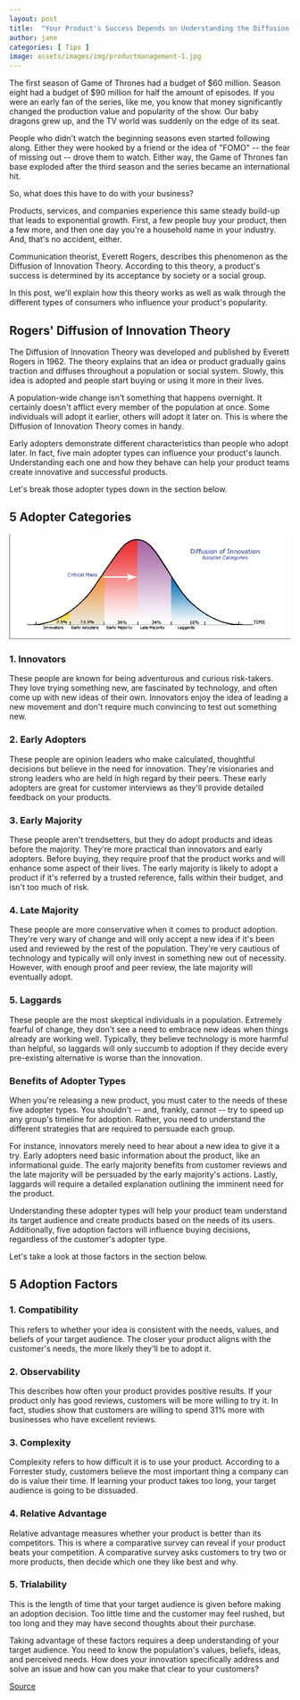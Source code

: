 ```yaml
---
layout: post
title:  "Your Product's Success Depends on Understanding the Diffusion of Innovation Theory"
author: jane
categories: [ Tips ]
image: assets/images/img/productmanagement-1.jpg
---
```

The first season of Game of Thrones had a budget of $60 million. Season eight had a budget of $90 million for half the amount of episodes. If you were an early fan of the series, like me, you know that money significantly changed the production value and popularity of the show. Our baby dragons grew up, and the TV world was suddenly on the edge of its seat.

People who didn't watch the beginning seasons even started following along. Either they were hooked by a friend or the idea of "FOMO" -- the fear of missing out -- drove them to watch. Either way, the Game of Thrones fan base exploded after the third season and the series became an international hit.

So, what does this have to do with your business?

Products, services, and companies experience this same steady build-up that leads to exponential growth. First, a few people buy your product, then a few more, and then one day you're a household name in your industry. And, that's no accident, either.

Communication theorist, Everett Rogers, describes this phenomenon as the Diffusion of Innovation Theory. According to this theory, a product's success is determined by its acceptance by society or a social group.

In this post, we'll explain how this theory works as well as walk through the different types of consumers who influence your product's popularity.

<h2>Rogers' Diffusion of Innovation Theory</h2>

The Diffusion of Innovation Theory was developed and published by Everett Rogers in 1962. The theory explains that an idea or product gradually gains traction and diffuses throughout a population or social system. Slowly, this idea is adopted and people start buying or using it more in their lives.

A population-wide change isn't something that happens overnight. It certainly doesn't afflict every member of the population at once. Some individuals will adopt it earlier, others will adopt it later on. This is where the Diffusion of Innovation Theory comes in handy.

Early adopters demonstrate different characteristics than people who adopt later. In fact, five main adopter types can influence your product's launch. Understanding each one and how they behave can help your product teams create innovative and successful products.

Let's break those adopter types down in the section below.

<h2>5 Adopter Categories</h2>

<img src="assets/images/img/diffusionofinnovationtheory.png"/>

<h3>1. Innovators</h3>
These people are known for being adventurous and curious risk-takers. They love trying something new, are fascinated by technology, and often come up with new ideas of their own. Innovators enjoy the idea of leading a new movement and don't require much convincing to test out something new.

<h3>2. Early Adopters</h3>
These people are opinion leaders who make calculated, thoughtful decisions but believe in the need for innovation. They're visionaries and strong leaders who are held in high regard by their peers. These early adopters are great for customer interviews as they'll provide detailed feedback on your products.

<h3>3. Early Majority</h3>
These people aren't trendsetters, but they do adopt products and ideas before the majority. They're more practical than innovators and early adopters. Before buying, they require proof that the product works and will enhance some aspect of their lives. The early majority is likely to adopt a product if it's referred by a trusted reference, falls within their budget, and isn't too much of risk.

<h3>4. Late Majority</h3>
These people are more conservative when it comes to product adoption. They're very wary of change and will only accept a new idea if it's been used and reviewed by the rest of the population. They're very cautious of technology and typically will only invest in something new out of necessity. However, with enough proof and peer review, the late majority will eventually adopt.

<h3>5. Laggards</h3>
These people are the most skeptical individuals in a population. Extremely fearful of change, they don't see a need to embrace new ideas when things already are working well. Typically, they believe technology is more harmful than helpful, so laggards will only succumb to adoption if they decide every pre-existing alternative is worse than the innovation.

<h3>Benefits of Adopter Types</h3>
When you're releasing a new product, you must cater to the needs of these five adopter types. You shouldn't -- and, frankly, cannot -- try to speed up any group's timeline for adoption. Rather, you need to understand the different strategies that are required to persuade each group.

For instance, innovators merely need to hear about a new idea to give it a try. Early adopters need basic information about the product, like an informational guide. The early majority benefits from customer reviews and the late majority will be persuaded by the early majority's actions. Lastly, laggards will require a detailed explanation outlining the imminent need for the product.

Understanding these adopter types will help your product team understand its target audience and create products based on the needs of its users. Additionally, five adoption factors will influence buying decisions, regardless of the customer's adopter type.

Let's take a look at those factors in the section below.

<h2>5 Adoption Factors</h2>

<h3>1. Compatibility</h3>
This refers to whether your idea is consistent with the needs, values, and beliefs of your target audience. The closer your product aligns with the customer's needs, the more likely they'll be to adopt it.

<h3>2. Observability</h3>
This describes how often your product provides positive results. If your product only has good reviews, customers will be more willing to try it. In fact, studies show that customers are willing to spend 31% more with businesses who have excellent reviews.

<h3>3. Complexity</h3>
Complexity refers to how difficult it is to use your product. According to a Forrester study, customers believe the most important thing a company can do is value their time. If learning your product takes too long, your target audience is going to be dissuaded.

<h3>4. Relative Advantage</h3>
Relative advantage measures whether your product is better than its competitors. This is where a comparative survey can reveal if your product beats your competition. A comparative survey asks customers to try two or more products, then decide which one they like best and why.

<h3>5. Trialability</h3>
This is the length of time that your target audience is given before making an adoption decision. Too little time and the customer may feel rushed, but too long and they may have second thoughts about their purchase.

Taking advantage of these factors requires a deep understanding of your target audience. You need to know the population's values, beliefs, ideas, and perceived needs. How does your innovation specifically address and solve an issue and how can you make that clear to your customers?

<div><a href="https://blog.hubspot.com/service/diffusion-innovation" class="sumber">Source</a></div>
